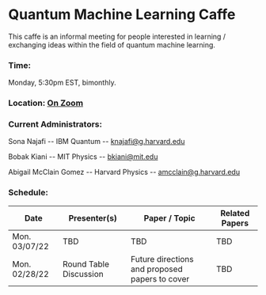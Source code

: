 # Quantum Machine Learning Caffe
This caffe is an informal meeting for people interested in learning / exchanging ideas within the field of quantum machine learning. 

### Time: 
Monday, 5:30pm EST, bimonthly. 

### Location: <a href="https://mit.zoom.us/j/91623118691"> On Zoom </a>

### Current Administrators: 
Sona Najafi -- IBM Quantum -- knajafi@g.harvard.edu

Bobak Kiani -- MIT Physics -- bkiani@mit.edu

Abigail McClain Gomez -- Harvard Physics -- amcclain@g.harvard.edu

### Schedule: 

| Date           | Presenter(s)   | Paper / Topic   | Related Papers|
| -------------- | ---------------------- | ------------------------------------------------ | -------------- | 
| Mon. 03/07/22  | TBD | TBD | TBD |
| Mon. 02/28/22  | Round Table Discussion | Future directions and proposed papers to cover   | TBD | 
